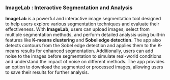 ### **ImageLab : Interactive Segmentation and Analysis**
**ImageLab** is a powerful and interactive image segmentation tool designed to help users explore various segmentation techniques and evaluate their effectiveness. With **ImageLab**, users can upload images, select from multiple segmentation methods, and perform detailed analysis using built-in features like **K-means clustering** and **Sobel edge detection**. The app also detects contours from the Sobel edge detection and applies them to the K-means results for enhanced segmentation. Additionally, users can add noise to the images before segmentation to simulate real-world conditions and understand the impact of noise on different methods. The app provides an option to download the segmented or processed images, allowing users to save their results for further analysis.

